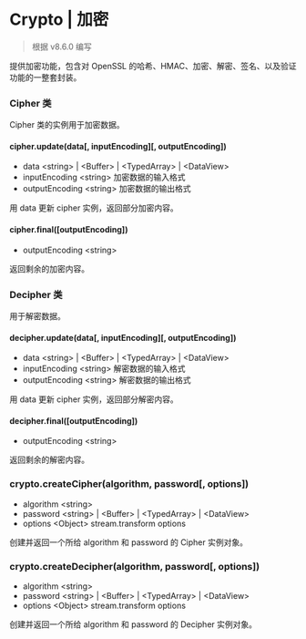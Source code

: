 # Crypto | 加密

> 根据 v8.6.0 编写

提供加密功能，包含对 OpenSSL 的哈希、HMAC、加密、解密、签名、以及验证功能的一整套封装。

### Cipher 类

Cipher 类的实例用于加密数据。

#### cipher.update(data[, inputEncoding][, outputEncoding])

* data \<string\> | \<Buffer\> | \<TypedArray\> | \<DataView\>
* inputEncoding \<string\> 加密数据的输入格式
* outputEncoding \<string\> 加密数据的输出格式

用 data 更新 cipher 实例，返回部分加密内容。

#### cipher.final([outputEncoding])

* outputEncoding \<string\>

返回剩余的加密内容。

### Decipher 类

用于解密数据。

#### decipher.update(data[, inputEncoding][, outputEncoding])

* data \<string\> | \<Buffer\> | \<TypedArray\> | \<DataView\>
* inputEncoding \<string\> 解密数据的输入格式
* outputEncoding \<string\> 解密数据的输出格式

用 data 更新 cipher 实例，返回部分解密内容。

#### decipher.final([outputEncoding])

* outputEncoding \<string\>

返回剩余的解密内容。

### crypto.createCipher(algorithm, password[, options])

* algorithm \<string\>
* password \<string\> | \<Buffer\> | \<TypedArray\> | \<DataView\>
* options \<Object\> stream.transform options

创建并返回一个所给 algorithm 和 password 的 Cipher 实例对象。

### crypto.createDecipher(algorithm, password[, options])

* algorithm \<string\>
* password \<string\> | \<Buffer\> | \<TypedArray\> | \<DataView\>
* options \<Object\> stream.transform options

创建并返回一个所给 algorithm 和 password 的 Decipher 实例对象。
